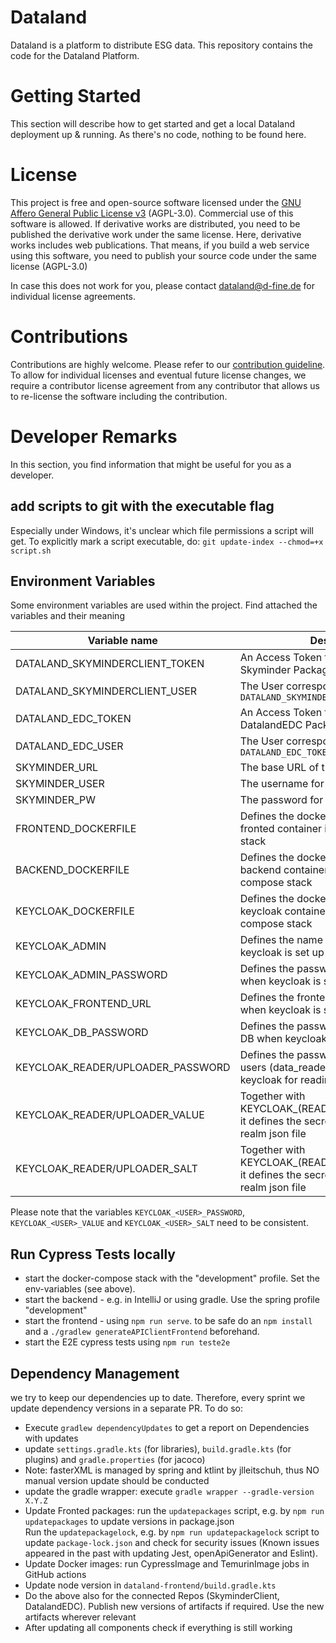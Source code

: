 # Dataland
Dataland is a platform to distribute ESG data. This repository contains the code for the Dataland Platform.

# Getting Started
This section will describe how to get started and get a local Dataland deployment up & running. As there's no code, nothing to be found here.

# License
This project is free and open-source software licensed under the [GNU Affero General Public License v3](LICENSE) (AGPL-3.0). Commercial use of this software is allowed. If derivative works are distributed, you need to be published the derivative work under the same license. Here, derivative works includes web publications. That means, if you build a web service using this software, you need to publish your source code under the same license (AGPL-3.0)

In case this does not work for you, please contact dataland@d-fine.de for individual license agreements.

# Contributions
Contributions are highly welcome. Please refer to our [contribution guideline](contribution/contribution.md).
To allow for individual licenses and eventual future license changes, we require a contributor license agreement from any contributor that allows us to re-license the software including the contribution.

# Developer Remarks
In this section, you find information that might be useful for you as a developer.
## add scripts to git with the executable flag
Especially under Windows, it's unclear which file permissions a script will get. 
To explicitly mark a script executable, do:
`git update-index --chmod=+x script.sh`
## Environment Variables
Some environment variables are used within the project. Find attached the variables and their meaning

| Variable name                     | Description                                                                                                            | example values                       |
|-----------------------------------|------------------------------------------------------------------------------------------------------------------------|--------------------------------------|
| DATALAND_SKYMINDERCLIENT_TOKEN    | An Access Token to access the Github Skyminder Package registry                                                        |                                      |
| DATALAND_SKYMINDERCLIENT_USER     | The User corresponding to `DATALAND_SKYMINDERCLIENT_TOKEN`                                                             |                                      |
| DATALAND_EDC_TOKEN                | An Access Token to access the Github DatalandEDC Package registry                                                      |                                      |
| DATALAND_EDC_USER                 | The User corresponding to `DATALAND_EDC_TOKEN`                                                                         |                                      |
| SKYMINDER_URL                     | The base URL of the Skyminder API                                                                                      |                                      |
| SKYMINDER_USER                    | The username for the Skyminder API                                                                                     |                                      |
| SKYMINDER_PW                      | The password for the Skyminder API                                                                                     |                                      |
| FRONTEND_DOCKERFILE               | Defines the dockerfile to be used for the fronted container in the docker compose stack                                | `./dataland-frontend/DockerfileTest` |
| BACKEND_DOCKERFILE                | Defines the dockerfile to be used for the backend container in the docker compose stack                                | `./dataland-backend/DockerfileTest`  |
| KEYCLOAK_DOCKERFILE               | Defines the dockerfile to be used for the keycloak container in the docker compose stack                               | `./dataland-keycloak/Dockerfile`     |
| KEYCLOAK_ADMIN                    | Defines the name of the admin user when keycloak is set up from scratch                                                |                                      |
| KEYCLOAK_ADMIN_PASSWORD           | Defines the password for the admin user when keycloak is set up from scratch                                           |                                      |
| KEYCLOAK_FRONTEND_URL             | Defines the frontend URL to be used when keycloak is set up from scratch                                               |                                      |
| KEYCLOAK_DB_PASSWORD              | Defines the password for the keycloak DB when keycloak is set up from scratch                                          |                                      |
| KEYCLOAK_READER/UPLOADER_PASSWORD | Defines the password for the technical users (data_reader and data_uploader) in keycloak for reading or uploading data |                                      |
| KEYCLOAK_READER/UPLOADER_VALUE    | Together with KEYCLOAK_(READER\UPLOADER)_SALT it defines the secret for the keycloak realm json file                   |                                      |
| KEYCLOAK_READER/UPLOADER_SALT     | Together with KEYCLOAK_(READER\UPLOADER)_VALUE it defines the secret for the keycloak realm json file                  |                                      |

Please note that the variables `KEYCLOAK_<USER>_PASSWORD`, `KEYCLOAK_<USER>_VALUE` and `KEYCLOAK_<USER>_SALT` need to be consistent.

## Run Cypress Tests locally
* start the docker-compose stack with the "development" profile. Set the env-variables (see above). 
* start the backend - e.g. in IntelliJ or using gradle. Use the spring profile "development"
* start the frontend - using `npm run serve`. to be safe do an `npm install` and a `./gradlew generateAPIClientFrontend` beforehand.
* start the E2E cypress tests using `npm run teste2e`

## Dependency Management
we try to keep our dependencies up to date. Therefore, every sprint we update dependency versions in a separate PR.
To do so:
* Execute `gradlew dependencyUpdates` to get a report on Dependencies with updates
* update `settings.gradle.kts` (for libraries), `build.gradle.kts` (for plugins) and `gradle.properties` (for jacoco)
* Note: fasterXML is managed by spring and ktlint by jlleitschuh, thus NO manual version update should be conducted
* update the gradle wrapper: execute `gradle wrapper --gradle-version X.Y.Z`
* Update Fronted packages: run the `updatepackages` script, e.g. by  `npm run updatepackages` to update versions in package.json  
  Run the `updatepackagelock`, e.g. by  `npm run updatepackagelock` script to update `package-lock.json` and check for security issues 
  (Known issues appeared in the past with updating Jest, openApiGenerator and Eslint).
* Update Docker images: run CypressImage and TemurinImage jobs in GitHub actions
* Update node version in `dataland-frontend/build.gradle.kts`
* Do the above also for the connected Repos (SkyminderClient, DatalandEDC). Publish new versions of artifacts if required. Use the new artifacts wherever relevant
* After updating all components check if everything is still working
